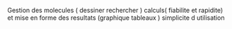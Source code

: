 Gestion des molecules ( dessiner rechercher ) 
calculs( fiabilite et rapidite)  et 
mise en forme des resultats (graphique tableaux )
simplicite d utilisation